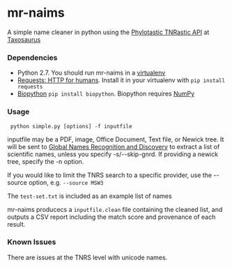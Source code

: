 mr-naims
========

A simple name cleaner in python using the [Phylotastic TNRastic API](http://www.evoio.org/wiki/Phylotastic/TNRS) at [Taxosaurus](http://taxosaurus.org)

### Dependencies

* Python 2.7.  You should run mr-naims in a [virtualenv](http://www.virtualenv.org/)
* [Requests: HTTP for humans](http://docs.python-requests.org/en/latest/).  Install it in your virtualenv with `pip install requests`
* [Biopython](http://biopython.org/wiki/Main_Page)  `pip install biopython`.  Biopython requires [NumPy](http://numpy.org)

### Usage

     python simple.py [options] -f inputfile
     
inputfile may be a PDF, image, Office Document, Text file, or Newick tree.  It will be sent to [Global Names Recognition and Discovery](http://gnrd.globalnames.org) to extract a list of scientific names, unless you specify -s/--skip-gnrd.
If providing a newick tree, specify the -n option.

If you would like to limit the TNRS search to a specific provider, use the --source option, e.g. `--source MSW3`

The `test-set.txt` is included as an example list of names

mr-naims producecs a `inputfile.clean` file containing the cleaned list, and outputs a CSV report including the match score and provenance of each result.

### Known Issues

There are issues at the TNRS level with unicode names.
